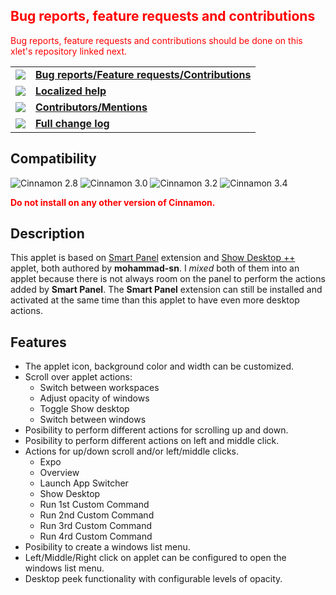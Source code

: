 <h2 style="color:red;">Bug reports, feature requests and contributions</h2>
<p style="color:red;">
Bug reports, feature requests and contributions should be done on this xlet's repository linked next.
</p>

<table><tbody>
<tr><td><img src="https://odyseus.github.io/CinnamonTools/lib/img/issues.svg"></td>
<td><a href="https://github.com/Odyseus/CinnamonTools"><strong>
Bug reports/Feature requests/Contributions
</strong></a></td></tr>
<tr><td><img src="https://odyseus.github.io/CinnamonTools/lib/img/help.svg"></td>
<td><a href="https://odyseus.github.io/CinnamonTools/help_files/0dyseus@DesktopHandler.html"><strong>
Localized help
</strong></a></td></tr>
<tr><td><img src="https://odyseus.github.io/CinnamonTools/lib/img/contributors.svg"></td>
<td><a href="https://odyseus.github.io/CinnamonTools/help_files/0dyseus@DesktopHandler.html#xlet-contributors"><strong>
Contributors/Mentions
</strong></a></td></tr>
<tr><td><img src="https://odyseus.github.io/CinnamonTools/lib/img/changelog.svg"></td>
<td><a href="https://odyseus.github.io/CinnamonTools/help_files/0dyseus@DesktopHandler.html#xlet-changelog"><strong>
Full change log
</strong></a></td></tr>

</tbody></table>

## Compatibility

![Cinnamon 2.8](https://odyseus.github.io/CinnamonTools/lib/badges/cinn-2.8.svg)
![Cinnamon 3.0](https://odyseus.github.io/CinnamonTools/lib/badges/cinn-3.0.svg)
![Cinnamon 3.2](https://odyseus.github.io/CinnamonTools/lib/badges/cinn-3.2.svg)
![Cinnamon 3.4](https://odyseus.github.io/CinnamonTools/lib/badges/cinn-3.4.svg)

<span style="color:red;"><strong>Do not install on any other version of Cinnamon.</strong></span>

## Description

This applet is based on [Smart Panel](https://cinnamon-spices.linuxmint.com/extensions/view/32) extension and [Show Desktop ++](https://cinnamon-spices.linuxmint.com/applets/view/165) applet, both authored by  **mohammad-sn**. I *mixed* both of them into an applet because there is not always room on the panel to perform the actions added by **Smart Panel**. The **Smart Panel** extension can still be installed and activated at the same time than this applet to have even more desktop actions.

## Features

- The applet icon, background color and width can be customized.
- Scroll over applet actions:
    - Switch between workspaces
    - Adjust opacity of windows
    - Toggle Show desktop
    - Switch between windows
- Posibility to perform different actions for scrolling up and down.
- Posibility to perform different actions on left and middle click.
- Actions for up/down scroll and/or left/middle clicks.
    - Expo
    - Overview
    - Launch App Switcher
    - Show Desktop
    - Run 1st Custom Command
    - Run 2nd Custom Command
    - Run 3rd Custom Command
    - Run 4rd Custom Command
- Posibility to create a windows list menu.
- Left/Middle/Right click on applet can be configured to open the windows list menu.
- Desktop peek functionality with configurable levels of opacity.

